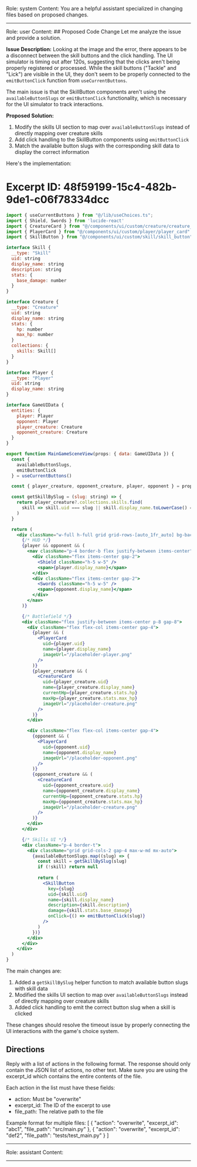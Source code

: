 Role: system
Content: You are a helpful assistant specialized in changing files based on proposed changes.
__________________
Role: user
Content: ## Proposed Code Change
Let me analyze the issue and provide a solution.

**Issue Description:**
Looking at the image and the error, there appears to be a disconnect between the skill buttons and the click handling. The UI simulator is timing out after 120s, suggesting that the clicks aren't being properly registered or processed. While the skill buttons ("Tackle" and "Lick") are visible in the UI, they don't seem to be properly connected to the `emitButtonClick` function from `useCurrentButtons`.

The main issue is that the SkillButton components aren't using the `availableButtonSlugs` or `emitButtonClick` functionality, which is necessary for the UI simulator to track interactions.

**Proposed Solution:**
1. Modify the skills UI section to map over `availableButtonSlugs` instead of directly mapping over creature skills
2. Add click handling to the SkillButton components using `emitButtonClick`
3. Match the available button slugs with the corresponding skill data to display the correct information

Here's the implementation:

# Excerpt ID: 48f59199-15c4-482b-9de1-c06f78334dcc
```jsx main_game/templates/MainGameScene.tsx
import { useCurrentButtons } from "@/lib/useChoices.ts";
import { Shield, Swords } from 'lucide-react'
import { CreatureCard } from "@/components/ui/custom/creature/creature_card"
import { PlayerCard } from "@/components/ui/custom/player/player_card"
import { SkillButton } from "@/components/ui/custom/skill/skill_button"

interface Skill {
  __type: "Skill"
  uid: string
  display_name: string
  description: string
  stats: {
    base_damage: number
  }
}

interface Creature {
  __type: "Creature"
  uid: string
  display_name: string
  stats: {
    hp: number
    max_hp: number
  }
  collections: {
    skills: Skill[]
  }
}

interface Player {
  __type: "Player"
  uid: string
  display_name: string
}

interface GameUIData {
  entities: {
    player: Player
    opponent: Player
    player_creature: Creature
    opponent_creature: Creature
  }
}

export function MainGameSceneView(props: { data: GameUIData }) {
  const {
    availableButtonSlugs,
    emitButtonClick
  } = useCurrentButtons()

  const { player_creature, opponent_creature, player, opponent } = props.data.entities

  const getSkillBySlug = (slug: string) => {
    return player_creature?.collections.skills.find(
      skill => skill.uid === slug || skill.display_name.toLowerCase() === slug
    )
  }

  return (
    <div className="w-full h-full grid grid-rows-[auto_1fr_auto] bg-background">
      {/* HUD */}
      {player && opponent && (
        <nav className="p-4 border-b flex justify-between items-center">
          <div className="flex items-center gap-2">
            <Shield className="h-5 w-5" />
            <span>{player.display_name}</span>
          </div>
          <div className="flex items-center gap-2">
            <Swords className="h-5 w-5" />
            <span>{opponent.display_name}</span>
          </div>
        </nav>
      )}

      {/* Battlefield */}
      <div className="flex justify-between items-center p-8 gap-8">
        <div className="flex flex-col items-center gap-4">
          {player && (
            <PlayerCard
              uid={player.uid}
              name={player.display_name}
              imageUrl="/placeholder-player.png"
            />
          )}
          {player_creature && (
            <CreatureCard
              uid={player_creature.uid}
              name={player_creature.display_name}
              currentHp={player_creature.stats.hp}
              maxHp={player_creature.stats.max_hp}
              imageUrl="/placeholder-creature.png"
            />
          )}
        </div>

        <div className="flex flex-col items-center gap-4">
          {opponent && (
            <PlayerCard
              uid={opponent.uid}
              name={opponent.display_name}
              imageUrl="/placeholder-opponent.png"
            />
          )}
          {opponent_creature && (
            <CreatureCard
              uid={opponent_creature.uid}
              name={opponent_creature.display_name}
              currentHp={opponent_creature.stats.hp}
              maxHp={opponent_creature.stats.max_hp}
              imageUrl="/placeholder-creature.png"
            />
          )}
        </div>
      </div>

      {/* Skills UI */}
      <div className="p-4 border-t">
        <div className="grid grid-cols-2 gap-4 max-w-md mx-auto">
          {availableButtonSlugs.map((slug) => {
            const skill = getSkillBySlug(slug)
            if (!skill) return null
            
            return (
              <SkillButton
                key={slug}
                uid={skill.uid}
                name={skill.display_name}
                description={skill.description}
                damage={skill.stats.base_damage}
                onClick={() => emitButtonClick(slug)}
              />
            )
          })}
        </div>
      </div>
    </div>
  )
}
```

The main changes are:
1. Added a `getSkillBySlug` helper function to match available button slugs with skill data
2. Modified the skills UI section to map over `availableButtonSlugs` instead of directly mapping over creature skills
3. Added click handling to emit the correct button slug when a skill is clicked

These changes should resolve the timeout issue by properly connecting the UI interactions with the game's choice system.

## Directions
Reply with a list of actions in the following format. The response should only contain the JSON list of actions, no other text.
Make sure you are using the excerpt_id which contains the entire contents of the file.

Each action in the list must have these fields:
- action: Must be "overwrite"
- excerpt_id: The ID of the excerpt to use
- file_path: The relative path to the file

Example format for multiple files:
[
    {
        "action": "overwrite",
        "excerpt_id": "abc1",
        "file_path": "src/main.py"
    },
    {
        "action": "overwrite",
        "excerpt_id": "def2",
        "file_path": "tests/test_main.py"
    }
]
__________________
Role: assistant
Content: 
__________________
